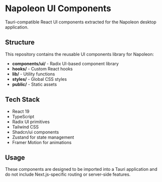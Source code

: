 # Napoleon UI Components

Tauri-compatible React UI components extracted for the Napoleon desktop application.

## Structure

This repository contains the reusable UI components library for Napoleon:

- **components/ui/** - Radix UI-based component library
- **hooks/** - Custom React hooks
- **lib/** - Utility functions
- **styles/** - Global CSS styles
- **public/** - Static assets

## Tech Stack

- React 19
- TypeScript
- Radix UI primitives
- Tailwind CSS
- Shadcn/ui components
- Zustand for state management
- Framer Motion for animations

## Usage

These components are designed to be imported into a Tauri application and do not include Next.js-specific routing or server-side features.
